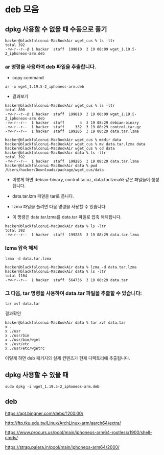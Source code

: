 # deb 모음 

## dpkg 사용할 수 없을 때 수동으로 풀기


```base
hacker@blackfalconui-MacBookAir wget_cus % ls -ltr
total 392
-rw-r--r--@ 1 hacker  staff  199810  3 19 08:09 wget_1.19.5-2_iphoneos-arm.deb
```

### ar 명령을 사용하여 deb 파일을 추출합니다.

* copy command
```
ar -x wget_1.19.5-2_iphoneos-arm.deb
```

* 결과보기
```
hacker@blackfalconui-MacBookAir wget_cus % ls -ltr
total 800
-rw-r--r--@ 1 hacker  staff  199810  3 19 08:09 wget_1.19.5-2_iphoneos-arm.deb
-rw-r--r--  1 hacker  staff       4  3 19 08:29 debian-binary
-rw-r--r--  1 hacker  staff     332  3 19 08:29 control.tar.gz
-rw-r--r--  1 hacker  staff  199285  3 19 08:29 data.tar.lzma
```
```
hacker@blackfalconui-MacBookAir wget_cus % mkdir data
hacker@blackfalconui-MacBookAir wget_cus % mv data.tar.lzma data
hacker@blackfalconui-MacBookAir wget_cus % cd data
hacker@blackfalconui-MacBookAir data % ls -ltr
total 392
-rw-r--r--  1 hacker  staff  199285  3 19 08:29 data.tar.lzma
hacker@blackfalconui-MacBookAir data % pwd
/Users/hacker/Downloads/package/wget_cus/data
```


* 이렇게 하면 debian-binary, control.tar.xz, data.tar.lzma와 같은 파일들이 생성됩니다.
* data.tar.lzm 파일을 tar로 풉니다.

* lzma 파일을 풀려면 다음 명령을 사용할 수 있습니다:
* 이 명령은 data.tar.lzma를 data.tar 파일로 압축 해제합니다.

```
hacker@blackfalconui-MacBookAir data % ls -ltr
total 392
-rw-r--r--  1 hacker  staff  199285  3 19 08:29 data.tar.lzma
```

### lzma 압축 해제
```
lzma -d data.tar.lzma
```
```
hacker@blackfalconui-MacBookAir data % lzma -d data.tar.lzma 
hacker@blackfalconui-MacBookAir data % ls -ltr
total 1104
-rw-r--r--  1 hacker  staff  564736  3 19 08:29 data.tar
```

### 그 다음, tar 명령을 사용하여 data.tar 파일을 추출할 수 있습니다:


```
tar xvf data.tar
```

 결과확인
```
hacker@blackfalconui-MacBookAir data % tar xvf data.tar 
x .
x ./usr
x ./usr/bin
x ./usr/bin/wget
x ./usr/etc
x ./usr/etc/wgetrc
```

이렇게 하면 deb 패키지의 실제 컨텐츠가 현재 디렉토리에 추출됩니다.


## dpkg 사용할 수 있을 때
```
sudo dpkg -i wget_1.19.5-2_iphoneos-arm.deb
```

## deb

https://apt.bingner.com/debs/1200.00/

http://ftp.tku.edu.tw/Linux/ArchLinux-arm/aarch64/extra/

https://www.procurs.us/pool/main/iphoneos-arm64-rootless/1900/shell-cmds/

https://strap.palera.in/pool/main/iphoneos-arm64/2000/
